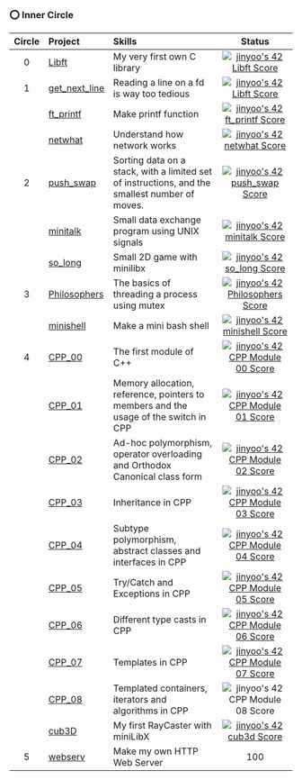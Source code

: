 ### ⭕️ Inner Circle
| Circle | Project | Skills | Status |
|:---:|:---|:---|:---:|
| 0 | [Libft](https://github.com/Rob-Yoo/42Seoul---Inner-Circle/tree/master/Libft) | My very first own C library | [![jinyoo's 42 Libft Score](https://badge42.vercel.app/api/v2/cl1qex5u8004509mthnwqlmwp/project/2166465)](https://github.com/JaeSeoKim/badge42) |
| 1 | [get_next_line](https://github.com/Rob-Yoo/42Seoul---Inner-Circle/tree/master/get_next_line) | Reading a line on a fd is way too tedious | [![jinyoo's 42 Libft Score](https://badge42.vercel.app/api/v2/cl1qex5u8004509mthnwqlmwp/project/2166465)](https://github.com/JaeSeoKim/badge42) |
|   | [ft_printf](https://github.com/Rob-Yoo/42Seoul---Inner-Circle/tree/master/ft_printf) | Make printf function | [![jinyoo's 42 ft_printf Score](https://badge42.vercel.app/api/v2/cl1qex5u8004509mthnwqlmwp/project/2190391)](https://github.com/JaeSeoKim/badge42) |
|   | [netwhat](https://rob-coding.tistory.com/7?category=482467) | Understand how network works | [![jinyoo's 42 netwhat Score](https://badge42.vercel.app/api/v2/cl1qex5u8004509mthnwqlmwp/project/2178225)](https://github.com/JaeSeoKim/badge42) |
| 2 | [push_swap](https://github.com/Rob-Yoo/42Seoul---Inner-Circle/tree/master/push_swap) | Sorting data on a stack, with a limited set of instructions, and the smallest number of moves. | [![jinyoo's 42 push_swap Score](https://badge42.vercel.app/api/v2/cl1qex5u8004509mthnwqlmwp/project/2263186)](https://github.com/JaeSeoKim/badge42) |
|   | [minitalk](https://github.com/Rob-Yoo/42Seoul---Inner-Circle/tree/master/minitalk) | Small data exchange program using UNIX signals | [![jinyoo's 42 minitalk Score](https://badge42.vercel.app/api/v2/cl1qex5u8004509mthnwqlmwp/project/2447414)](https://github.com/JaeSeoKim/badge42) |
|   | [so_long](https://github.com/Rob-Yoo/42Seoul---Inner-Circle/tree/master/so_long) | Small 2D game with minilibx | [![jinyoo's 42 so_long Score](https://badge42.vercel.app/api/v2/cl1qex5u8004509mthnwqlmwp/project/2427609)](https://github.com/JaeSeoKim/badge42) |
| 3 | [Philosophers](https://github.com/Rob-Yoo/42Seoul---Inner-Circle/tree/master/philosopher) | The basics of threading a process using mutex | [![jinyoo's 42 Philosophers Score](https://badge42.vercel.app/api/v2/cl1qex5u8004509mthnwqlmwp/project/2535961)](https://github.com/JaeSeoKim/badge42) |
|   | [minishell](https://github.com/Rob-Yoo/42Seoul---Inner-Circle/tree/master/minishell) | Make a mini bash shell | [![jinyoo's 42 minishell Score](https://badge42.vercel.app/api/v2/cl1qex5u8004509mthnwqlmwp/project/2561525)](https://github.com/JaeSeoKim/badge42) |
| 4 | [CPP_00](https://github.com/Rob-Yoo/42Seoul---Inner-Circle/tree/master/CPP_Module/CPP_00) | The first module of C++ | [![jinyoo's 42 CPP Module 00 Score](https://badge42.vercel.app/api/v2/cl1qex5u8004509mthnwqlmwp/project/2587581)](https://github.com/JaeSeoKim/badge42) |
|   | [CPP_01](https://github.com/Rob-Yoo/42Seoul---Inner-Circle/tree/master/CPP_Module/CPP_01) | Memory allocation, reference, pointers to members and the usage of the switch in CPP | [![jinyoo's 42 CPP Module 01 Score](https://badge42.vercel.app/api/v2/cl1qex5u8004509mthnwqlmwp/project/2606059)](https://github.com/JaeSeoKim/badge42) |
|   | [CPP_02](https://github.com/Rob-Yoo/42Seoul---Inner-Circle/tree/master/CPP_Module/CPP_02) | Ad-hoc polymorphism, operator overloading and Orthodox Canonical class form | [![jinyoo's 42 CPP Module 02 Score](https://badge42.vercel.app/api/v2/cl1qex5u8004509mthnwqlmwp/project/2613506)](https://github.com/JaeSeoKim/badge42) |
|   | [CPP_03](https://github.com/Rob-Yoo/42Seoul---Inner-Circle/tree/master/CPP_Module/CPP_03) | Inheritance in CPP | [![jinyoo's 42 CPP Module 03 Score](https://badge42.vercel.app/api/v2/cl1qex5u8004509mthnwqlmwp/project/2623457)](https://github.com/JaeSeoKim/badge42) |
|   | [CPP_04](https://github.com/Rob-Yoo/42Seoul---Inner-Circle/tree/master/CPP_Module/CPP_04) | Subtype polymorphism, abstract classes and interfaces in CPP | [![jinyoo's 42 CPP Module 04 Score](https://badge42.vercel.app/api/v2/cl1qex5u8004509mthnwqlmwp/project/2629424)](https://github.com/JaeSeoKim/badge42) |
|   | [CPP_05](https://github.com/Rob-Yoo/42Seoul---Inner-Circle/tree/master/CPP_Module/CPP_05) | Try/Catch and Exceptions in CPP | [![jinyoo's 42 CPP Module 05 Score](https://badge42.vercel.app/api/v2/cl1qex5u8004509mthnwqlmwp/project/2635886)](https://github.com/JaeSeoKim/badge42) |
|   | [CPP_06](https://github.com/Rob-Yoo/42Seoul---Inner-Circle/tree/master/CPP_Module/CPP_06) | Different type casts in CPP | [![jinyoo's 42 CPP Module 06 Score](https://badge42.vercel.app/api/v2/cl1qex5u8004509mthnwqlmwp/project/2640072)](https://github.com/JaeSeoKim/badge42) |
|   | [CPP_07](https://github.com/Rob-Yoo/42Seoul---Inner-Circle/tree/master/CPP_Module/CPP_07) | Templates in CPP | [![jinyoo's 42 CPP Module 07 Score](https://badge42.vercel.app/api/v2/cl1qex5u8004509mthnwqlmwp/project/2643784)](https://github.com/JaeSeoKim/badge42) |
|   | [CPP_08](https://github.com/Rob-Yoo/42Seoul---Inner-Circle/tree/master/CPP_Module/CPP_08) | Templated containers, iterators and algorithms in CPP | ![jinyoo's 42 CPP Module 08 Score](https://badge42.vercel.app/api/v2/cl1qex5u8004509mthnwqlmwp/project/2644667) |
|   | [cub3D](https://github.com/Rob-Yoo/42Seoul---Inner-Circle/tree/master/cub3D) | My first RayCaster with miniLibX | [![jinyoo's 42 cub3d Score](https://badge42.vercel.app/api/v2/cl1qex5u8004509mthnwqlmwp/project/2657637)](https://github.com/JaeSeoKim/badge42) |
| 5 | [webserv](https://github.com/Rob-Yoo/42Seoul---Inner-Circle/tree/master/webserv) | Make my own HTTP Web Server | 100 |
